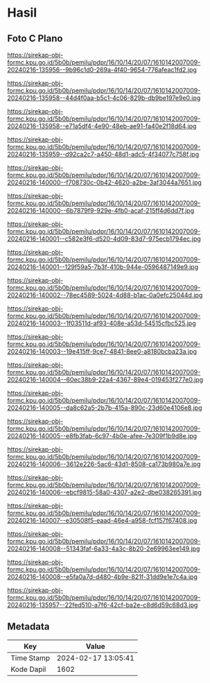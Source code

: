 # Hasil

## Foto C Plano

https://sirekap-obj-formc.kpu.go.id/5b0b/pemilu/pdpr/16/10/14/20/07/1610142007009-20240216-135956--9b96c1d0-269a-4f40-9654-776afeac1fd2.jpg

https://sirekap-obj-formc.kpu.go.id/5b0b/pemilu/pdpr/16/10/14/20/07/1610142007009-20240216-135958--44d4f0aa-b5c1-4c06-829b-db9be197e9e0.jpg

https://sirekap-obj-formc.kpu.go.id/5b0b/pemilu/pdpr/16/10/14/20/07/1610142007009-20240216-135958--e71a5df4-4e90-48eb-ae91-fa40e2f18d64.jpg

https://sirekap-obj-formc.kpu.go.id/5b0b/pemilu/pdpr/16/10/14/20/07/1610142007009-20240216-135959--d92ca2c7-a450-48d1-adc5-4f34077c758f.jpg

https://sirekap-obj-formc.kpu.go.id/5b0b/pemilu/pdpr/16/10/14/20/07/1610142007009-20240216-140000--f708730c-0b42-4620-a2be-3af3044a7651.jpg

https://sirekap-obj-formc.kpu.go.id/5b0b/pemilu/pdpr/16/10/14/20/07/1610142007009-20240216-140000--6b7879f9-929e-4fb0-acaf-215ff4d6dd7f.jpg

https://sirekap-obj-formc.kpu.go.id/5b0b/pemilu/pdpr/16/10/14/20/07/1610142007009-20240216-140001--c582e3f6-d520-4d09-83d7-975ecb1794ec.jpg

https://sirekap-obj-formc.kpu.go.id/5b0b/pemilu/pdpr/16/10/14/20/07/1610142007009-20240216-140001--129f59a5-7b3f-410b-944e-0596487149e9.jpg

https://sirekap-obj-formc.kpu.go.id/5b0b/pemilu/pdpr/16/10/14/20/07/1610142007009-20240216-140002--78ec4589-5024-4d88-b1ac-0a0efc25044d.jpg

https://sirekap-obj-formc.kpu.go.id/5b0b/pemilu/pdpr/16/10/14/20/07/1610142007009-20240216-140003--1f03511d-af93-408e-a53d-54515cfbc525.jpg

https://sirekap-obj-formc.kpu.go.id/5b0b/pemilu/pdpr/16/10/14/20/07/1610142007009-20240216-140003--19e415ff-9ce7-4841-8ee0-a8180bcba23a.jpg

https://sirekap-obj-formc.kpu.go.id/5b0b/pemilu/pdpr/16/10/14/20/07/1610142007009-20240216-140004--60ec38b9-22a4-4367-89e4-019453f277e0.jpg

https://sirekap-obj-formc.kpu.go.id/5b0b/pemilu/pdpr/16/10/14/20/07/1610142007009-20240216-140005--da8c62a5-2b7b-415a-890c-23d60e4106e8.jpg

https://sirekap-obj-formc.kpu.go.id/5b0b/pemilu/pdpr/16/10/14/20/07/1610142007009-20240216-140005--e8fb3fab-6c97-4b0e-afee-7e309f1b9d8e.jpg

https://sirekap-obj-formc.kpu.go.id/5b0b/pemilu/pdpr/16/10/14/20/07/1610142007009-20240216-140006--3612e226-5ac6-43d1-8508-ca173b980a7e.jpg

https://sirekap-obj-formc.kpu.go.id/5b0b/pemilu/pdpr/16/10/14/20/07/1610142007009-20240216-140006--ebcf9815-58a0-4307-a2e2-dbe038265391.jpg

https://sirekap-obj-formc.kpu.go.id/5b0b/pemilu/pdpr/16/10/14/20/07/1610142007009-20240216-140007--e30508f5-eaad-46e4-a958-fcf157f67408.jpg

https://sirekap-obj-formc.kpu.go.id/5b0b/pemilu/pdpr/16/10/14/20/07/1610142007009-20240216-140008--51343faf-6a33-4a3c-8b20-2e69963ee149.jpg

https://sirekap-obj-formc.kpu.go.id/5b0b/pemilu/pdpr/16/10/14/20/07/1610142007009-20240216-140008--e5fa0a7d-d480-4b9e-821f-31dd9e1e7c4a.jpg

https://sirekap-obj-formc.kpu.go.id/5b0b/pemilu/pdpr/16/10/14/20/07/1610142007009-20240216-135957--22fed510-a7f6-42cf-ba2e-c8d6d59c68d3.jpg


## Metadata

| Key        | Value               |
| ---------- | ------------------- |
| Time Stamp | 2024-02-17 13:05:41 |
| Kode Dapil | 1602                |




